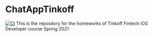 # ChatAppTinkoff
[![CI](https://github.com/Igor-bite/ChatAppTinkoff/actions/workflows/action.yaml/badge.svg)](https://github.com/Igor-bite/ChatAppTinkoff/actions/workflows/action.yaml)
This is the repository for the homeworks of Tinkoff Fintech iOS Developer course Spring 2021
